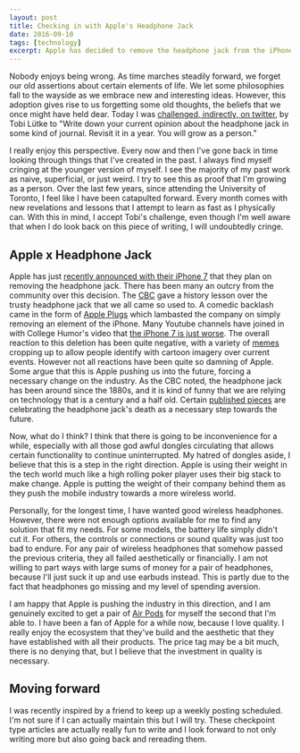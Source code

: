 ```yaml
---
layout: post
title: Checking in with Apple's Headphone Jack
date: 2016-09-10
tags: [technology]
excerpt: Apple has decided to remove the headphone jack from the iPhone 7. While some are up in arms, other are applauding the move ...
---
```


Nobody enjoys being wrong. As time marches steadily forward, we forget our old assertions about certain elements of life. We let some philosophies fall to the wayside as we embrace new and interesting ideas. However, this adoption gives rise to us forgetting some old thoughts, the beliefs that we once might have held dear. Today I was [challenged, indirectly, on twitter](https://twitter.com/tobi/status/774725548727820288), by Tobi Lütke to "Write down your current opinion about the headphone jack in some kind of journal. Revisit it in a year. You will grow as a person."

I really enjoy this perspective. Every now and then I've gone back in time looking through things that I've created in the past. I always find myself cringing at the younger version of myself. I see the majority of my past work as naive, superficial, or just weird. I try to see this as proof that I'm growing as a person. Over the last few years, since attending the University of Toronto, I feel like I have been catapulted forward. Every month comes with new revelations and lessons that I attempt to learn as fast as I physically can. With this in mind, I accept Tobi's challenge, even though I'm well aware that when I do look back on this piece of writing, I will undoubtedly cringe.

## Apple x Headphone Jack

Apple has just [recently announced with their iPhone 7](http://www.apple.com/iphone-7/specs/) that they plan on removing the headphone jack. There has been many an outcry from the community over this decision. The [CBC](http://www.cbc.ca/news/technology/apple-iphone-headphone-jack-history-1.3755120) gave a history lesson over the trusty headphone jack that we all came so used to. A comedic backlash came in the form of [Apple Plugs](http://appleplugs.com/) which lambasted the company on simply removing an element of the iPhone. Many Youtube channels have joined in with College Humor's video that [the iPhone 7 is just worse](https://www.youtube.com/watch?v=RgBDdDdSqNE). The overall reaction to this deletion has been quite negative, with a variety of [memes](http://imgur.com/a/04Dha) cropping up to allow people identify with cartoon imagery over current events. However not all reactions have been quite so damning of Apple. Some argue that this is Apple pushing us into the future, forcing a necessary change on the industry. As the CBC noted, the headphone jack has been around since the 1880s, and it is kind of funny that we are relying on technology that is a century and a half old. Certain [published pieces](http://gizmodo.com/why-the-headphone-jack-had-to-die-1786299071) are celebrating the headphone jack's death as a necessary step towards the future.

Now, what do I think? I think that there is going to be inconvenience for a while, especially with all those god awful dongles circulating that allows certain functionality to continue uninterrupted. My hatred of dongles aside, I believe that this is a step in the right direction. Apple is using their weight in the tech world much like a high rolling poker player uses their big stack to make change. Apple is putting the weight of their company behind them as they push the mobile industry towards a more wireless world.

Personally, for the longest time, I have wanted good wireless headphones. However, there were not enough options available for me to find any solution that fit my needs. For some models, the battery life simply didn't cut it. For others, the controls or connections or sound quality was just too bad to endure. For any pair of wireless headphones that somehow passed the previous criteria, they all failed aesthetically or financially. I am not willing to part ways with large sums of money for a pair of headphones, because I'll just suck it up and use earbuds instead. This is partly due to the fact that headphones go missing and my level of spending aversion.

I am happy that Apple is pushing the industry in this direction, and I am genuinely excited to get a pair of [Air Pods](http://www.apple.com/airpods/) for myself the second that I'm able to. I have been a fan of Apple for a while now, because I love quality. I really enjoy the ecosystem that they've build and the aesthetic that they have established with all their products. The price tag may be a bit much, there is no denying that, but I believe that the investment in quality is necessary.

## Moving forward

I was recently inspired by a friend to keep up a weekly posting scheduled. I'm not sure if I can actually maintain this but I will try. These checkpoint type articles are actually really fun to write and I look forward to not only writing more but also going back and rereading them.
